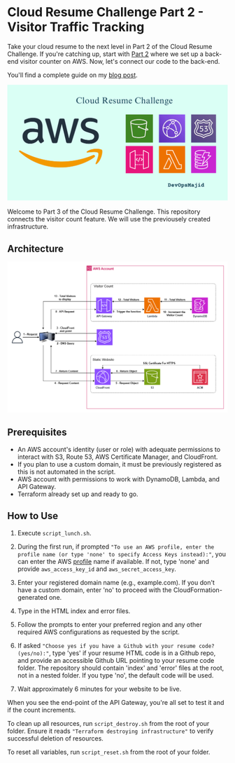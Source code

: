 # Cloud Resume Challenge Part 2 - Visitor Traffic Tracking
Take your cloud resume to the next level in Part 2 of the Cloud Resume Challenge. If you're catching up, start with [Part 2](https://devopsmajid.hashnode.dev/cloud-resume-challenge-part-2) where we set up a back-end visitor counter on AWS. Now, let's connect our code to the back-end.


You'll find a complete guide on my [blog post](https://devopsmajid.hashnode.dev/cloud-resume-challenge-part-3).

![Blog image](./images/aws.png)


Welcome to Part 3 of the Cloud Resume Challenge. This repository connects the visitor count feature. We will use the previousely created infrastructure.

## Architecture
![Architecture Image](./images/architecture.png)


## Prerequisites
- An AWS account's identity (user or role) with adequate permissions to interact with S3, Route 53, AWS Certificate Manager, and CloudFront.
- If you plan to use a custom domain, it must be previously registered as this is not automated in the script.
- AWS account with permissions to work with DynamoDB, Lambda, and API Gateway.
- Terraform already set up and ready to go.

## How to Use

1. Execute `script_lunch.sh`.
2. During the first run, if prompted `"To use an AWS profile, enter the profile name (or type 'none' to specify Access Keys instead):"`, you can enter the AWS [profile](https://docs.aws.amazon.com/cli/latest/userguide/cli-configure-files.html) name if available. If not, type 'none' and provide `aws_access_key_id` and `aws_secret_access_key`.

3. Enter your registered domain name (e.g., example.com). If you don't have a custom domain, enter 'no' to proceed with the CloudFormation-generated one.

4. Type in the HTML index and error files.

5. Follow the prompts to enter your preferred region and any other required AWS configurations as requested by the script.

6. If asked `"Choose yes if you have a Github with your resume code? (yes/no):"`, type 'yes' if your resume HTML code is in a Github repo, and provide an accessible Github URL pointing to your resume code folder. The repository should contain 'index' and 'error' files at the root, not in a nested folder. If you type 'no', the default code will be used.


7. Wait approximately 6 minutes for your website to be live.

When you see the end-point of the API Gateway, you're all set to test it and if the count increments.

To clean up all resources, run `script_destroy.sh` from the root of your folder. Ensure it reads `"Terraform destroying infrastructure"` to verify successful deletion of resources.


To reset all variables, run `script_reset.sh` from the root of your folder.

